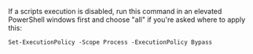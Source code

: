 If a scripts execution is disabled, run this command in an elevated PowerShell windows first and choose "all" if you're asked where to apply this:

```Set-ExecutionPolicy -Scope Process -ExecutionPolicy Bypass```
